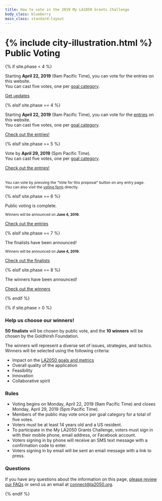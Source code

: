 ```yaml
---
title: How to vote in the 2019 My LA2050 Grants Challenge
body_class: blueberry
main_class: standard-layout
---
```


<h1>
  {% include city-illustration.html %}
  Public Voting
</h1>

<div class="introduction" markdown="1">

{% if site.phase < 4 %}

Starting **April 22, 2019** (9am Pacific Time), you can vote for the entries on this website.<br />You can cast five votes, one per [goal category](/about/#goals).

<p class="action" markdown="1">
  <a href="{{ site.mailing_list_url }}">Get updates</a>
</p>

{% elsif site.phase == 4 %}

Starting **April 22, 2019** (9am Pacific Time), you can vote for the [entries](/entries/) on this website.<br />You can cast five votes, one per [goal category](/about/#goals).

<p class="action" markdown="1">
  <a href="/entries/">Check out the entries!</a>
</p>

{% elsif site.phase == 5 %}

Vote by <strong>April 29, 2019</strong> (5pm Pacific Time).
<br />
You can cast five votes, one per [goal category](/about/#goals).

<p class="action">
  <a href="/entries/">Check out the entries!</a>
</p>
<p style="font-size: inherit; margin-top: 2.25em;">
  <small style="font-size: 0.875em;">You can vote by pressing the “Vote for this proposal” button on any entry page.</small><br />
  <small style="font-size: 0.875em;">You can also visit the <a href="/vote/form/">voting form</a> directly.</small>
</p>

{% elsif site.phase == 6 %}

Public voting is complete.

<small>
  Winners will be announced on 
  <span class="avoid-break">
    <strong>June 4, 2019</strong>.
  </span>
</small>

<p class="action" markdown="1">
  <a href="/entries/">Check out the entries</a>
</p>

{% elsif site.phase == 7 %}

The finalists have been announced!

<small>
  Winners will be announced on 
  <span class="avoid-break">
    <strong>June 4, 2019</strong>.
  </span>
</small>

<p class="action">
  <a href="/finalists/">Check out the finalists</a>
</p>

{% elsif site.phase == 8 %}

The winners have been announced!

<p class="action">
  <a href="/winners/">Check out the winners</a>
</p>

{% endif %}

</div>


{% if site.phase > 0 %}


### Help us choose our winners!

**50 finalists** will be chosen by public vote, and the **10 winners** will be chosen by the Goldhirsh Foundation.

The winners will represent a diverse set of issues, strategies, and tactics. Winners will be selected using the following criteria:

* Impact on the [LA2050 goals and metrics](/about/#goals)
* Overall quality of the application
* Feasibility
* Innovation
* Collaborative spirit

### Rules

* Voting begins on Monday, April 22, 2019 (9am Pacific Time) and closes Monday, April 29, 2019 (5pm Pacific Time).
* Members of the public may vote once per goal category for a total of five votes.
* Voters must be at least 14 years old and a US resident.
* To participate in the My LA2050 Grants Challenge, voters must sign in with their mobile phone, email address, or Facebook account.
* Voters signing in by phone will receive an SMS text message with a confirmation code to enter.
* Voters signing in by email will be sent an email message with a link to press.

### Questions

If you have any questions about the information on this page, [please review our FAQs](/faqs) or send us an email at [connect@la2050.org](mailto:connect@la2050.org).


{% endif %}

